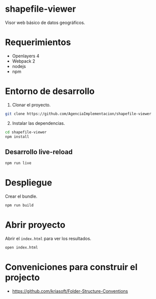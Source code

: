 # shapefile-viewer
Visor web básico de datos geográficos.

# Requerimientos

- Openlayers 4
- Webpack 2
- nodejs
- npm

# Entorno de desarrollo
1) Clonar el proyecto.

```bash
git clone https://github.com/AgenciaImplementacion/shapefile-viewer
```

2) Instalar las dependencias.

```bash
cd shapefile-viewer
npm install
```
## Desarrollo live-reload

```bash
npm run live
```

# Despliegue
Crear el bundle.

```bash
npm run build
```
# Abrir proyecto
Abrir el `index.html` para ver los resultados.

```bash
open index.html
```

# Conveniciones para construir el projecto
- https://github.com/kriasoft/Folder-Structure-Conventions
